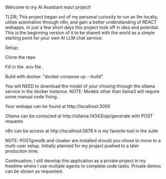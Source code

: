 Welcome to my AI Assistant react project!

TLDR;
This project began out of my personal curiosity to run an llm locally, utilize automation through n8n, and gain a better understanding of REACT webapps.
In just a few short days this project took off in idea and potential. This is the beginning version of it to be shared with the world as a simple starting point for your own AI LLM chat service.

Setup;

Clone the repo

Fill in the .env file .

Build with docker. "docker compose up --build". 

You will NEED to download the model of your chosing through the ollama service in the docker instance. NOTE: Models other than llama3 will require some manual code fixing. 

Your webapp can be found at http://localhost:3000 

Ollama can be contacted at http://ollama:14343/api/generate with POST requests 

n8n can be access at http://localhost:5678 it is my favorite tool in the suite 

NOTE: POSTgresdb and cloaker are installed should you chose to move to a multi-user setup. Initially planned for my project pushed to a later production time.



Continuation;
I still develop this application as a private project in my freetime where I use multiple agents to complete code tasks. Private demos can be shown as requested.
